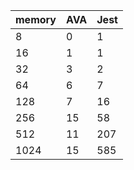 | memory | AVA | Jest |
| ------ | --- | ---- |
| 8      | 0   | 1    |
| 16     | 1   | 1    |
| 32     | 3   | 2    |
| 64     | 6   | 7    |
| 128    | 7   | 16   |
| 256    | 15  | 58   |
| 512    | 11  | 207  |
| 1024   | 15  | 585  |
